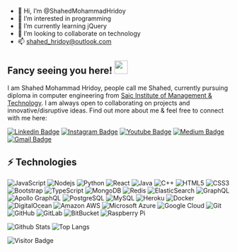 - 👋 Hi, I’m @ShahedMohammadHridoy
- 👀 I’m interested in programming
- 🌱 I’m currently learning jQuery
- 💞️ I’m looking to collaborate on technology
- 📫 shahed_hridoy@outlook.com


## Fancy seeing you here! <img src="https://raw.githubusercontent.com/aemmadi/aemmadi/master/wave.gif" width="30px">

I am Shahed Mohammad Hridoy, people call me Shahed, currently pursuing diploma in computer engineering from [Saic Institute of Management & Technology](http://simt.edu.bd/). I am always open to collaborating on projects and innovative/disruptive ideas. Find out more about me & feel free to connect with me here:

[![Linkedin Badge](https://img.shields.io/badge/-anirudhemmadi-blue?style=flat-square&logo=Linkedin&logoColor=white&link=https://www.linkedin.com/in/shahedmohammadhridoy/)](https://www.linkedin.com/in/shahedmohammadhridoy/)
[![Instagram Badge](https://img.shields.io/badge/-kanna6501-purple?style=flat-square&logo=instagram&logoColor=white&link=https://instagram.com/shahedmohammadhridoy/)](https://instagram.com/shahedmohammadhridoy)
[![Youtube Badge](https://img.shields.io/badge/-koolkanna-darkred?style=flat-square&logo=youtube&logoColor=white&link=https://www.youtube.com/c/satkaniatech)](https://www.youtube.com/c/satkaniatech)
[![Medium Badge](https://img.shields.io/badge/-@aemmadi-03a57a?style=flat-square&labelColor=000000&logo=Medium&link=https://medium.com/@shahedmohammadhridoy/)](https://medium.com/@shahedmohammadhridoy)
[![Gmail Badge](https://img.shields.io/badge/-kanna6501@gmail.com-c14438?style=flat-square&logo=Gmail&logoColor=white&link=mailto:shahedhridoy@gmail.com)](mailto:shahedhridoy@gmail.com)

## ⚡ Technologies

![JavaScript](https://img.shields.io/badge/-JavaScript-black?style=flat-square&logo=javascript)
![Nodejs](https://img.shields.io/badge/-Nodejs-black?style=flat-square&logo=Node.js)
![Python](https://img.shields.io/badge/-Python-black?style=flat-square&logo=Python)
![React](https://img.shields.io/badge/-React-black?style=flat-square&logo=react)
![Java](https://img.shields.io/badge/-java-E34A86?style=flat-square&logo=java)
![C++](https://img.shields.io/badge/-C++-00599C?style=flat-square&logo=c)
![HTML5](https://img.shields.io/badge/-HTML5-E34F26?style=flat-square&logo=html5&logoColor=white)
![CSS3](https://img.shields.io/badge/-CSS3-1572B6?style=flat-square&logo=css3)
![Bootstrap](https://img.shields.io/badge/-Bootstrap-563D7C?style=flat-square&logo=bootstrap)
![TypeScript](https://img.shields.io/badge/-TypeScript-007ACC?style=flat-square&logo=typescript)
![MongoDB](https://img.shields.io/badge/-MongoDB-black?style=flat-square&logo=mongodb)
![Redis](https://img.shields.io/badge/-Redis-black?style=flat-square&logo=Redis)
![ElasticSearch](https://img.shields.io/badge/-ElasticSearch-005571?style=flat-square&logo=elasticsearch)
![GraphQL](https://img.shields.io/badge/-GraphQL-E10098?style=flat-square&logo=graphql)
![Apollo GraphQL](https://img.shields.io/badge/-Apollo%20GraphQL-311C87?style=flat-square&logo=apollo-graphql)
![PostgreSQL](https://img.shields.io/badge/-PostgreSQL-336791?style=flat-square&logo=postgresql)
![MySQL](https://img.shields.io/badge/-MySQL-black?style=flat-square&logo=mysql)
![Heroku](https://img.shields.io/badge/-Heroku-430098?style=flat-square&logo=heroku)
![Docker](https://img.shields.io/badge/-Docker-black?style=flat-square&logo=docker)
![DigitalOcean](https://img.shields.io/badge/-Digital%20Ocean-darkblue?style=flat-square&logo=digitalocean)
![Amazon AWS](https://img.shields.io/badge/Amazon%20AWS-232F3E?style=flat-square&logo=amazon-aws)
![Microsoft Azure](https://img.shields.io/badge/Microsoft%20Azure-232F7E?style=flat-square&logo=microsoft-azure)
![Google Cloud](https://img.shields.io/badge/Google%20Cloud-black?style=flat-square&logo=google-cloud)
![Git](https://img.shields.io/badge/-Git-black?style=flat-square&logo=git)
![GitHub](https://img.shields.io/badge/-GitHub-181717?style=flat-square&logo=github)
![GitLab](https://img.shields.io/badge/-GitLab-FCA121?style=flat-square&logo=gitlab)
![BitBucket](https://img.shields.io/badge/-BitBucket-darkblue?style=flat-square&logo=bitbucket)
![Raspberry Pi](https://img.shields.io/badge/-Raspberry%20Pi-C51A4A?style=flat-square&logo=Raspberry-Pi)

![Github Stats](https://github-readme-stats.vercel.app/api?username=shahedmohammadhridoy&count_private=true&show_icons=true&include_all_commits=true)
![Top Langs](https://github-readme-stats.vercel.app/api/top-langs/?username=shahedmohammadhridoy&hide=TeX&layout=compact)

![Visitor Badge](https://visitor-badge.laobi.icu/badge?page_id=shahedmohammadhridoy)
